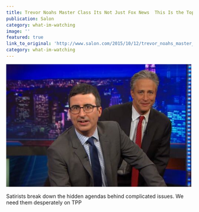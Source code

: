 ```yaml
---
title: Trevor Noahs Master Class Its Not Just Fox News  This Is the Topic That Needs Noah Oliver Stewart
publication: Salon
category: what-im-watching
image: ''
featured: true
link_to_original: 'http://www.salon.com/2015/10/12/trevor_noahs_master_class_its_not_just_fox_news_this_is_the_topic_that_needs_noah_oliver_stewart/'
category: what-im-watching
---
```


![](/uploads/versions/oliver-stewart---x----500-332x---.jpg)

Satirists break down the hidden agendas behind complicated issues. We need them desperately on TPP